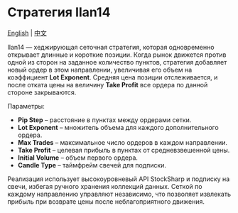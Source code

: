 # Стратегия Ilan14
[English](README.md) | [中文](README_cn.md)

Ilan14 — хеджирующая сеточная стратегия, которая одновременно открывает длинные и короткие позиции. Когда рынок движется против одной из сторон на заданное количество пунктов, стратегия добавляет новый ордер в этом направлении, увеличивая его объем на коэффициент **Lot Exponent**. Средняя цена позиции отслеживается, и после отката цены на величину **Take Profit** все ордера по данной стороне закрываются.

Параметры:
- **Pip Step** – расстояние в пунктах между ордерами сетки.
- **Lot Exponent** – множитель объема для каждого дополнительного ордера.
- **Max Trades** – максимальное число ордеров в каждом направлении.
- **Take Profit** – целевая прибыль в пунктах от средневзвешенной цены.
- **Initial Volume** – объем первого ордера.
- **Candle Type** – таймфрейм свечей для подписки.

Реализация использует высокоуровневый API StockSharp и подписку на свечи, избегая ручного хранения коллекций данных. Сеткой по каждому направлению управляют независимо, что позволяет извлекать прибыль при возврате цены после неблагоприятного движения.

